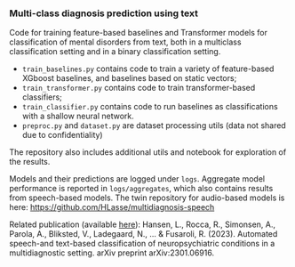 ### Multi-class diagnosis prediction using text

Code for training feature-based baselines and Transformer models for classification of mental disorders from text, both in a multiclass classification setting and in a binary classification setting.

- `train_baselines.py` contains code to train a variety of feature-based XGboost baselines, and baselines based on static vectors;
- `train_transformer.py` contains code to train transformer-based classifiers;
- `train_classifier.py` contains code to run baselines as classifications with a shallow neural network.
- `preproc.py` and `dataset.py` are dataset processing utils (data not shared due to confidentiality)

The repository also includes additional utils and notebook for exploration of the results.

Models and their predictions are logged under `logs`. Aggregate model performance is reported in `logs/aggregates`, which also contains results from speech-based models.
The twin repository for audio-based models is here: https://github.com/HLasse/multidiagnosis-speech

Related publication (available [here](https://arxiv.org/abs/2301.06916)):
Hansen, L., Rocca, R., Simonsen, A., Parola, A., Bliksted, V., Ladegaard, N., ... & Fusaroli, R. (2023). Automated speech-and text-based classification of neuropsychiatric conditions in a multidiagnostic setting. arXiv preprint arXiv:2301.06916.